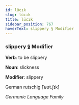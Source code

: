 ```yaml
---
id: lücık
slug: lücık
title: lücık
sidebar_position: 767
hoverText: slippery § Modifier
---
```


### slippery § Modifier

**Verb**: to be slippery

**Noun**: slickness

**Modifier**: slippery

German rutschig [ˈʁʊt.ʃɪk]

*Germanic Language Family*